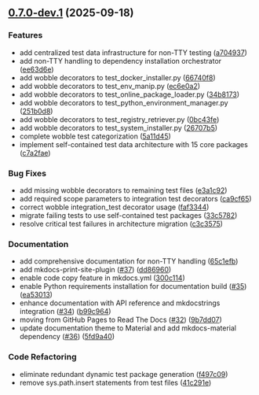 ## [0.7.0-dev.1](https://github.com/CrackingShells/Hatch/compare/v0.6.2...v0.7.0-dev.1) (2025-09-18)


### Features

* add centralized test data infrastructure for non-TTY testing ([a704937](https://github.com/CrackingShells/Hatch/commit/a70493751e8e74de5b10e79df55088c7a99ad15c))
* add non-TTY handling to dependency installation orchestrator ([ee63d6e](https://github.com/CrackingShells/Hatch/commit/ee63d6eb043fab611100f06ca4fbf0ea89bba711))
* add wobble decorators to test_docker_installer.py ([66740f8](https://github.com/CrackingShells/Hatch/commit/66740f8154e9161c52535c6bea7bbe3b1db40221))
* add wobble decorators to test_env_manip.py ([ec6e0a2](https://github.com/CrackingShells/Hatch/commit/ec6e0a2f17be9c395ab6ef9fac4dfab2d3f317e9))
* add wobble decorators to test_online_package_loader.py ([34b8173](https://github.com/CrackingShells/Hatch/commit/34b8173b9c95768b325e752e9f87785e2785e42d))
* add wobble decorators to test_python_environment_manager.py ([251b0d8](https://github.com/CrackingShells/Hatch/commit/251b0d86fc2a534b1913b2ec1943946082a16f8a))
* add wobble decorators to test_registry_retriever.py ([0bc43fe](https://github.com/CrackingShells/Hatch/commit/0bc43fef091ecae6a55c2c0f5b43f14d86e05132))
* add wobble decorators to test_system_installer.py ([26707b5](https://github.com/CrackingShells/Hatch/commit/26707b574e1712a966d05dd8d8d3300b16d6ec5d))
* complete wobble test categorization ([5a11d45](https://github.com/CrackingShells/Hatch/commit/5a11d451e6e75429483cbc2b8fd996c2bd8349ac))
* implement self-contained test data architecture with 15 core packages ([c7a2fae](https://github.com/CrackingShells/Hatch/commit/c7a2fae40d93ccc9f0c1fd28edb42877541b6781))


### Bug Fixes

* add missing wobble decorators to remaining test files ([e3a1c92](https://github.com/CrackingShells/Hatch/commit/e3a1c928ac3eea81e1a7274252f4ccf63c73559f))
* add required scope parameters to integration test decorators ([ca9cf65](https://github.com/CrackingShells/Hatch/commit/ca9cf65ee683dd78831d81284f235b67f3459347))
* correct wobble integration_test decorator usage ([faf3344](https://github.com/CrackingShells/Hatch/commit/faf3344103845b3e320bee99e386011acd1cce89))
* migrate failing tests to use self-contained test packages ([33c5782](https://github.com/CrackingShells/Hatch/commit/33c578201d4065aba344c27a996523253063667e))
* resolve critical test failures in architecture migration ([c3c3575](https://github.com/CrackingShells/Hatch/commit/c3c3575c3976295355c873b1a02159aa4cb3418e))


### Documentation

* add comprehensive documentation for non-TTY handling ([65c1efb](https://github.com/CrackingShells/Hatch/commit/65c1efb6d0df47f76eb11fe17ff7a091eaec4a4f))
* add mkdocs-print-site-plugin ([#37](https://github.com/CrackingShells/Hatch/issues/37)) ([dd86960](https://github.com/CrackingShells/Hatch/commit/dd869601a81f0cfcef4f905485f2db5572fc43cb))
* enable code copy feature in mkdocs.yml ([300c114](https://github.com/CrackingShells/Hatch/commit/300c114fbc9ad124782dc202ae6e969f50cd635c))
* enable Python requirements installation for documentation build ([#35](https://github.com/CrackingShells/Hatch/issues/35)) ([ea53013](https://github.com/CrackingShells/Hatch/commit/ea530130d3893fdf2e0f4feddcf9606ba797802f))
* enhance documentation with API reference and mkdocstrings integration ([#34](https://github.com/CrackingShells/Hatch/issues/34)) ([b99c964](https://github.com/CrackingShells/Hatch/commit/b99c9642cbb6bca3d2906b476bb92626816d66ef))
* moving from GitHub Pages to Read The Docs ([#32](https://github.com/CrackingShells/Hatch/issues/32)) ([9b7dd07](https://github.com/CrackingShells/Hatch/commit/9b7dd07e9f84637408518c30cfed4f5a79329faa))
* update documentation theme to Material and add mkdocs-material dependency ([#36](https://github.com/CrackingShells/Hatch/issues/36)) ([5fd9a40](https://github.com/CrackingShells/Hatch/commit/5fd9a40897a1a3d8d4930b08bf1496c2ecf3d480))


### Code Refactoring

* eliminate redundant dynamic test package generation ([f497c09](https://github.com/CrackingShells/Hatch/commit/f497c0997e7ae2a3cdf417848f533e42dbf323fd))
* remove sys.path.insert statements from test files ([41c291e](https://github.com/CrackingShells/Hatch/commit/41c291ee9da12d70f1f16a0eebef32cb9bd11444))
